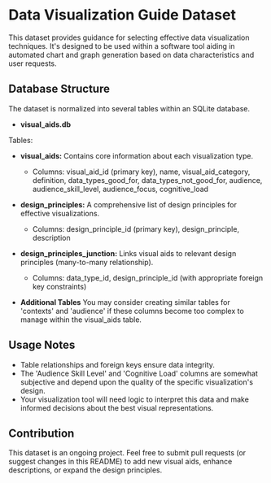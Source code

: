 # Data Visualization Guide Dataset

This dataset provides guidance for selecting effective data visualization techniques. It's designed to be used within a software tool aiding in automated chart and graph generation based on data characteristics and user requests.

## Database Structure

The dataset is normalized into several tables within an SQLite database. 

* **visual_aids.db**

Tables:

* **visual_aids:** Contains core information about each visualization type.
    * Columns: visual_aid_id (primary key), name, visual_aid_category, definition,  data_types_good_for, data_types_not_good_for, audience, audience_skill_level, audience_focus, cognitive_load
* **design_principles:** A comprehensive list of design principles for effective visualizations.
    * Columns: design_principle_id (primary key), design_principle, description
* **design_principles_junction:** Links visual aids to relevant design principles (many-to-many relationship).
    * Columns: data_type_id, design_principle_id (with appropriate foreign key constraints)

* **Additional Tables** 
   You may consider creating similar tables for 'contexts' and 'audience' if these columns become too complex to manage within the visual_aids table.

## Usage Notes

* Table relationships and foreign keys ensure data integrity.
* The 'Audience Skill Level' and 'Cognitive Load' columns are somewhat subjective and depend upon the quality of the specific visualization's design.
* Your visualization tool will need logic to interpret this data and make informed decisions about the best visual representations.

## Contribution

This dataset is an ongoing project. Feel free to submit pull requests (or suggest changes in this README) to add new visual aids, enhance descriptions, or expand the design principles.
